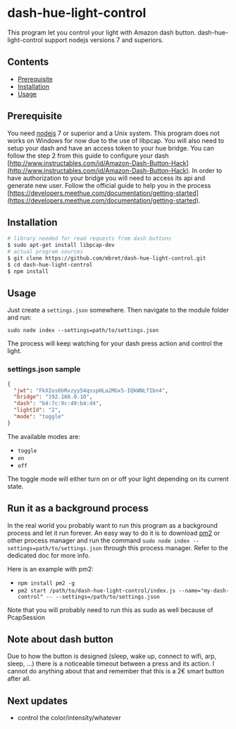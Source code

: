 # dash-hue-light-control
This program let you control your light with Amazon dash button. dash-hue-light-control
support nodejs versions 7 and superiors.

## Contents

 * [Prerequisite](https://github.com/mbret/dash-hue-light-control#prerequisite)
 * [Installation](https://github.com/mbret/dash-hue-light-control#installation)
 * [Usage](https://github.com/mbret/dash-hue-light-control#usage)
 
 
## Prerequisite
You need [nodejs](https://nodejs.org/en/) 7 or superior and a Unix system. This program does not
works on Windows for now due to the use of libpcap. You will also need to setup your dash 
and have an access token to your hue bridge. You can follow the step 2 from this guide to configure
your dash [http://www.instructables.com/id/Amazon-Dash-Button-Hack](http://www.instructables.com/id/Amazon-Dash-Button-Hack).
In order to have authorization to your bridge you will need to access its api and generate new user.
Follow the official guide to help you in the process [https://developers.meethue.com/documentation/getting-started](https://developers.meethue.com/documentation/getting-started).

## Installation
``` sh
# library needed for read requests from dash buttons
$ sudo apt-get install libpcap-dev
# actual program sources
$ git clone https://github.com/mbret/dash-hue-light-control.git
$ cd dash-hue-light-control
$ npm install
```

## Usage
Just create a `settings.json` somewhere. Then navigate to the module folder and run:

`sudo node index --settings=path/to/settings.json`

The process will keep watching for your dash press action and control the light.

### settings.json sample
```json
{
  "jwt": "FkXIos6bRxzyy54qsspHLa2MGx5-IQkWNLfIbn4",
  "bridge": "192.168.0.10",
  "dash": "b4:7c:9c:49:b4:d4",
  "lightId": "2",
  "mode": "toggle"
}
```
The available modes are:

- `toggle`
- `on`
- `off`

The toggle mode will either turn on or off your light depending on its current state.

## Run it as a background process
In the real world you probably want to run this program as a background process and let it run forever.
An easy way to do it is to download [pm2](https://github.com/Unitech/pm2) or other process manager and
run the command `sudo node index --settings=path/to/settings.json` through this process manager. Refer to the
dedicated doc for more info.

Here is an example with pm2:
- `npm install pm2 -g`
- `pm2 start /path/to/dash-hue-light-control/index.js --name="my-dash-control" -- --settings=/path/to/settings.json`

Note that you will probably need to run this as sudo as well because of PcapSession

## Note about dash button
Due to how the button is designed (sleep, wake up, connect to wifi, arp, sleep, ...) there is a noticeable timeout between a press and its action. I cannot do anything about
that and remember that this is a 2€ smart button after all.

## Next updates
- control the color/intensity/whatever
